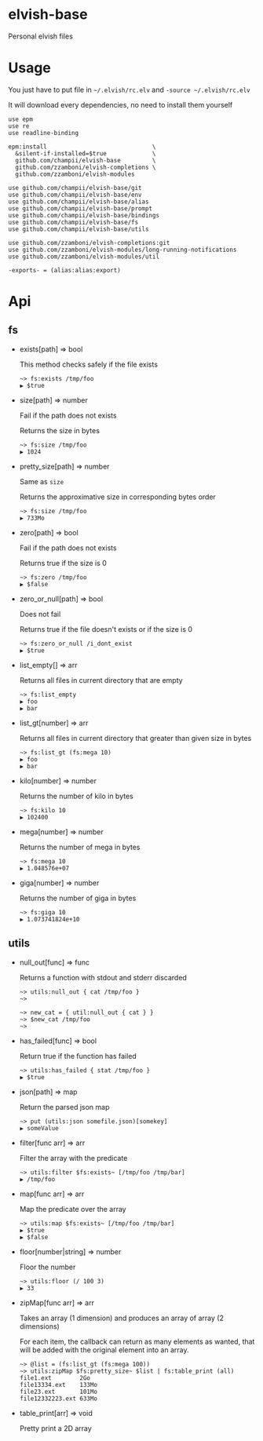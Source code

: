 # elvish-base
Personal elvish files

# Usage

You just have to put file in `~/.elvish/rc.elv` and `-source ~/.elvish/rc.elv`

It will download every dependencies, no need to install them yourself

```
use epm
use re
use readline-binding

epm:install                              \
  &silent-if-installed=$true             \
  github.com/champii/elvish-base         \
  github.com/zzamboni/elvish-completions \
  github.com/zzamboni/elvish-modules

use github.com/champii/elvish-base/git
use github.com/champii/elvish-base/env
use github.com/champii/elvish-base/alias
use github.com/champii/elvish-base/prompt
use github.com/champii/elvish-base/bindings
use github.com/champii/elvish-base/fs
use github.com/champii/elvish-base/utils

use github.com/zzamboni/elvish-completions:git
use github.com/zzamboni/elvish-modules/long-running-notifications
use github.com/zzamboni/elvish-modules/util

-exports- = (alias:alias:export)
```

# Api

## fs

- exists[path] => bool

  This method checks safely if the file exists

  ```
  ~> fs:exists /tmp/foo
  ▶ $true
  ```

- size[path] => number

  Fail if the path does not exists

  Returns the size in bytes

  ```
  ~> fs:size /tmp/foo
  ▶ 1024
  ```

- pretty_size[path] => number

  Same as `size`

  Returns the approximative size in corresponding bytes order

  ```
  ~> fs:size /tmp/foo
  ▶ 733Mo
  ```

- zero[path] => bool

  Fail if the path does not exists

  Returns true if the size is 0

  ```
  ~> fs:zero /tmp/foo
  ▶ $false
  ```

- zero_or_null[path] => bool

  Does not fail

  Returns true if the file doesn't exists or if the size is 0

  ```
  ~> fs:zero_or_null /i_dont_exist
  ▶ $true
  ```

- list_empty[] => arr

  Returns all files in current directory that are empty

  ```
  ~> fs:list_empty
  ▶ foo
  ▶ bar
  ```

- list_gt[number] => arr

  Returns all files in current directory that greater than given size in bytes

  ```
  ~> fs:list_gt (fs:mega 10)
  ▶ foo
  ▶ bar
  ```

- kilo[number] => number

  Returns the number of kilo in bytes

  ```
  ~> fs:kilo 10
  ▶ 102400
  ```

- mega[number] => number

  Returns the number of mega in bytes

  ```
  ~> fs:mega 10
  ▶ 1.048576e+07
  ```

- giga[number] => number

  Returns the number of giga in bytes

  ```
  ~> fs:giga 10
  ▶ 1.073741824e+10
  ```

## utils

- null_out[func] => func

  Returns a function with stdout and stderr discarded

  ```
  ~> utils:null_out { cat /tmp/foo }
  ~>
  ```
  ```
  ~> new_cat = { util:null_out { cat } }
  ~> $new_cat /tmp/foo
  ~>
  ```

- has_failed[func] => bool

  Return true if the function has failed

  ```
  ~> utils:has_failed { stat /tmp/foo }
  ▶ $true
  ```

- json[path] => map

  Return the parsed json map

  ```
  ~> put (utils:json somefile.json)[somekey]
  ▶ someValue
  ```

- filter[func arr] => arr

  Filter the array with the predicate

  ```
  ~> utils:filter $fs:exists~ [/tmp/foo /tmp/bar]
  ▶ /tmp/foo
  ```

- map[func arr] => arr

  Map the predicate over the array

  ```
  ~> utils:map $fs:exists~ [/tmp/foo /tmp/bar]
  ▶ $true
  ▶ $false
  ```

- floor[number|string] => number

  Floor the number

  ```
  ~> utils:floor (/ 100 3)
  ▶ 33
  ```

- zipMap[func arr] => arr

  Takes an array (1 dimension) and produces an array of array (2 dimensions)

  For each item, the callback can return as many elements as wanted, that will be added with the original element into an array.

  ```
  ~> @list = (fs:list_gt (fs:mega 100))
  ~> utils:zipMap $fs:pretty_size~ $list | fs:table_print (all)
  file1.ext        2Go
  file13334.ext    133Mo
  file23.ext       101Mo
  file12332223.ext 633Mo
  ```

- table_print[arr] => void

  Pretty print a 2D array
